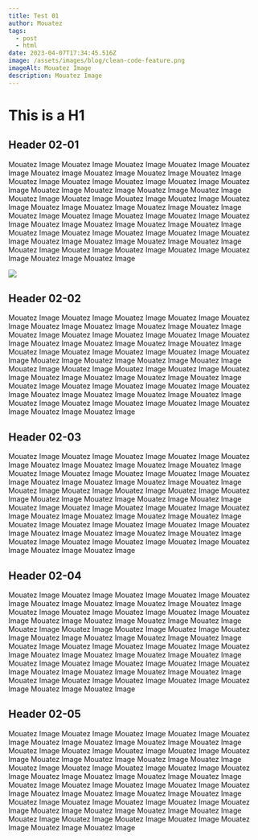 ```yaml
---
title: Test 01
author: Mouatez
tags:
  - post
  - html
date: 2023-04-07T17:34:45.516Z
image: /assets/images/blog/clean-code-feature.png
imageAlt: Mouatez Image
description: Mouatez Image
---
```

# T﻿his is a H1

## H﻿eader 02-01

M﻿ouatez Image M﻿ouatez Image  M﻿ouatez Image M﻿ouatez Image  M﻿ouatez Image M﻿ouatez Image  M﻿ouatez Image M﻿ouatez Image  M﻿ouatez Image M﻿ouatez Image  M﻿ouatez Image M﻿ouatez Image  M﻿ouatez Image M﻿ouatez Image  M﻿ouatez Image M﻿ouatez Image  M﻿ouatez Image M﻿ouatez Image  M﻿ouatez Image M﻿ouatez Image  M﻿ouatez Image M﻿ouatez Image  M﻿ouatez Image M﻿ouatez Image  M﻿ouatez Image M﻿ouatez Image  M﻿ouatez Image M﻿ouatez Image  M﻿ouatez Image M﻿ouatez Image  M﻿ouatez Image M﻿ouatez Image  M﻿ouatez Image M﻿ouatez Image  M﻿ouatez Image M﻿ouatez Image  M﻿ouatez Image M﻿ouatez Image  M﻿ouatez Image M﻿ouatez Image  M﻿ouatez Image M﻿ouatez Image  M﻿ouatez Image M﻿ouatez Image  M﻿ouatez Image M﻿ouatez Image  M﻿ouatez Image M﻿ouatez Image  M﻿ouatez Image M﻿ouatez Image  M﻿ouatez Image M﻿ouatez Image 

![](/assets/images/blog/fltr2aeh0xm8qmkevddsr4x08xs9odcs2frmxpjj.webp)

## H﻿eader 02-02

M﻿ouatez Image M﻿ouatez Image  M﻿ouatez Image M﻿ouatez Image  M﻿ouatez Image M﻿ouatez Image  M﻿ouatez Image M﻿ouatez Image  M﻿ouatez Image M﻿ouatez Image  M﻿ouatez Image M﻿ouatez Image  M﻿ouatez Image M﻿ouatez Image  M﻿ouatez Image M﻿ouatez Image  M﻿ouatez Image M﻿ouatez Image  M﻿ouatez Image M﻿ouatez Image  M﻿ouatez Image M﻿ouatez Image  M﻿ouatez Image M﻿ouatez Image  M﻿ouatez Image M﻿ouatez Image  M﻿ouatez Image M﻿ouatez Image  M﻿ouatez Image M﻿ouatez Image  M﻿ouatez Image M﻿ouatez Image  M﻿ouatez Image M﻿ouatez Image  M﻿ouatez Image M﻿ouatez Image  M﻿ouatez Image M﻿ouatez Image  M﻿ouatez Image M﻿ouatez Image  M﻿ouatez Image M﻿ouatez Image  M﻿ouatez Image M﻿ouatez Image  M﻿ouatez Image M﻿ouatez Image  M﻿ouatez Image M﻿ouatez Image  M﻿ouatez Image M﻿ouatez Image  M﻿ouatez Image M﻿ouatez Image 

## H﻿eader 02-03

M﻿ouatez Image M﻿ouatez Image  M﻿ouatez Image M﻿ouatez Image  M﻿ouatez Image M﻿ouatez Image  M﻿ouatez Image M﻿ouatez Image  M﻿ouatez Image M﻿ouatez Image  M﻿ouatez Image M﻿ouatez Image  M﻿ouatez Image M﻿ouatez Image  M﻿ouatez Image M﻿ouatez Image  M﻿ouatez Image M﻿ouatez Image  M﻿ouatez Image M﻿ouatez Image  M﻿ouatez Image M﻿ouatez Image  M﻿ouatez Image M﻿ouatez Image  M﻿ouatez Image M﻿ouatez Image  M﻿ouatez Image M﻿ouatez Image  M﻿ouatez Image M﻿ouatez Image  M﻿ouatez Image M﻿ouatez Image  M﻿ouatez Image M﻿ouatez Image  M﻿ouatez Image M﻿ouatez Image  M﻿ouatez Image M﻿ouatez Image  M﻿ouatez Image M﻿ouatez Image  M﻿ouatez Image M﻿ouatez Image  M﻿ouatez Image M﻿ouatez Image  M﻿ouatez Image M﻿ouatez Image  M﻿ouatez Image M﻿ouatez Image  M﻿ouatez Image M﻿ouatez Image  M﻿ouatez Image M﻿ouatez Image 

## H﻿eader 02-04

M﻿ouatez Image M﻿ouatez Image  M﻿ouatez Image M﻿ouatez Image  M﻿ouatez Image M﻿ouatez Image  M﻿ouatez Image M﻿ouatez Image  M﻿ouatez Image M﻿ouatez Image  M﻿ouatez Image M﻿ouatez Image  M﻿ouatez Image M﻿ouatez Image  M﻿ouatez Image M﻿ouatez Image  M﻿ouatez Image M﻿ouatez Image  M﻿ouatez Image M﻿ouatez Image  M﻿ouatez Image M﻿ouatez Image  M﻿ouatez Image M﻿ouatez Image  M﻿ouatez Image M﻿ouatez Image  M﻿ouatez Image M﻿ouatez Image  M﻿ouatez Image M﻿ouatez Image  M﻿ouatez Image M﻿ouatez Image  M﻿ouatez Image M﻿ouatez Image  M﻿ouatez Image M﻿ouatez Image  M﻿ouatez Image M﻿ouatez Image  M﻿ouatez Image M﻿ouatez Image  M﻿ouatez Image M﻿ouatez Image  M﻿ouatez Image M﻿ouatez Image  M﻿ouatez Image M﻿ouatez Image  M﻿ouatez Image M﻿ouatez Image  M﻿ouatez Image M﻿ouatez Image  M﻿ouatez Image M﻿ouatez Image 

## H﻿eader 02-05

M﻿ouatez Image M﻿ouatez Image  M﻿ouatez Image M﻿ouatez Image  M﻿ouatez Image M﻿ouatez Image  M﻿ouatez Image M﻿ouatez Image  M﻿ouatez Image M﻿ouatez Image  M﻿ouatez Image M﻿ouatez Image  M﻿ouatez Image M﻿ouatez Image  M﻿ouatez Image M﻿ouatez Image  M﻿ouatez Image M﻿ouatez Image  M﻿ouatez Image M﻿ouatez Image  M﻿ouatez Image M﻿ouatez Image  M﻿ouatez Image M﻿ouatez Image  M﻿ouatez Image M﻿ouatez Image  M﻿ouatez Image M﻿ouatez Image  M﻿ouatez Image M﻿ouatez Image  M﻿ouatez Image M﻿ouatez Image  M﻿ouatez Image M﻿ouatez Image  M﻿ouatez Image M﻿ouatez Image  M﻿ouatez Image M﻿ouatez Image  M﻿ouatez Image M﻿ouatez Image  M﻿ouatez Image M﻿ouatez Image  M﻿ouatez Image M﻿ouatez Image  M﻿ouatez Image M﻿ouatez Image  M﻿ouatez Image M﻿ouatez Image  M﻿ouatez Image M﻿ouatez Image  M﻿ouatez Image M﻿ouatez Image